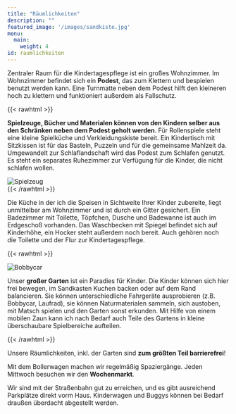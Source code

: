 ```yaml
---
title: "Räumlichkeiten"
description: ""
featured_image: '/images/sandkiste.jpg'
menu:
  main:
    weight: 4
id: raumlichkeiten
---
```


Zentraler Raum für die Kindertagespflege ist ein großes Wohnzimmer. Im Wohnzimmer befindet sich ein **Podest**, das zum Klettern und bespielen benutzt werden kann. Eine Turnmatte neben dem Podest hilft den kleineren hoch zu klettern und funktioniert außerdem als Fallschutz. 


{{< rawhtml >}}
<div class="flex flex-wrap">
<div class="w-100 w-100-ns w-50-l pa2">
    <p><strong>Spielzeuge, Bücher und Materialen können von den Kindern selber aus den Schränken neben dem Podest geholt werden</strong>. Für Rollenspiele steht eine kleine Spielküche und Verkleidungskiste bereit. Ein Kindertisch mit Sitzkissen ist für das Basteln, Puzzeln und für die gemeinsame Mahlzeit da. Umgewandelt zur Schlaflandschaft wird das Podest zum Schlafen genutzt. Es steht ein separates Ruhezimmer zur Verfügung für die Kinder, die nicht schlafen wollen. 
 </p>
  </div>
  <div class="w-100 w-100-ns w-100-m w-50-l pa0 pa2-ns">
    <img src="/images/spielzeug.jpg" alt="Spielzeug" class="br4 p5 ma1">
    </div>
</div>
{{< /rawhtml >}}

Die Küche in der ich die Speisen in Sichtweite Ihrer Kinder zubereite, liegt unmittelbar am Wohnzimmer und ist durch ein Gitter gesichert. Ein Badezimmer mit Toilette, Töpfchen, Dusche und Badewanne ist auch im Erdgeschoß vorhanden. Das Waschbecken mit Spiegel befindet sich auf Kinderhöhe, ein Hocker steht außerdem noch bereit.  Auch gehören noch die Toilette und der Flur zur Kindertagespflege.

{{< rawhtml >}}
<div class="flex flex-wrap">
<div class="w-100 w-100-ns w-100-m w-50-l m0 pa0 pa2-ns">
    <img src="/images/bobbycar.jpg" alt="Bobbycar" class="br4 ma1">
    </div>
    <div class="w-100 w-100-ns w-50-l pa2">
    <p>
  Unser <strong>großer Garten</strong> ist ein Paradies für Kinder. Die Kinder können sich hier frei bewegen, im Sandkasten Kuchen backen oder auf dem Rand balancieren. Sie können unterschiedliche Fahrgeräte ausprobieren (z.B. Bobbycar, Laufrad), sie können Naturmaterialen sammeln, sich austoben, mit Matsch spielen und den Garten sonst erkunden. Mit Hilfe von einem mobilen Zaun kann ich nach Bedarf auch Teile des Gartens in kleine überschaubare Spielbereiche aufteilen.
  </p>
  </div>
</div>
{{< /rawhtml >}}


Unsere Räumlichkeiten, inkl. der Garten sind **zum größten Teil barrierefrei**!

Mit dem Bollerwagen machen wir regelmäßig Spaziergänge. Jeden Mittwoch besuchen wir den **Wochenmarkt**.

Wir sind mit der Straßenbahn gut zu erreichen, und es gibt ausreichend Parkplätze direkt vorm Haus. Kinderwagen und Buggys können bei Bedarf draußen überdacht abgestellt werden.

